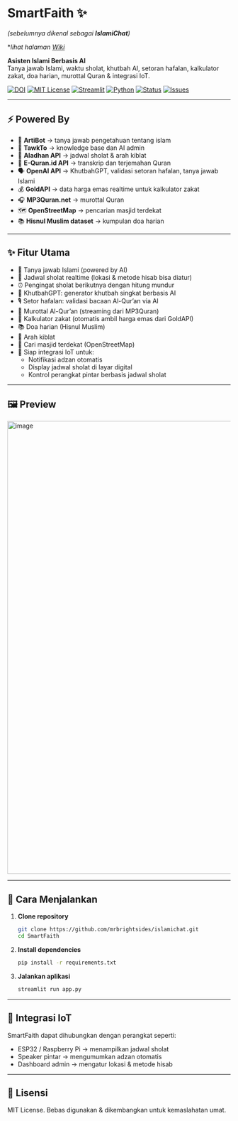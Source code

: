 # SmartFaith ✨
*(sebelumnya dikenal sebagai **IslamiChat**)*

**lihat halaman [Wiki](https://github.com/mrbrightsides/IslamiChat/wiki)*

**Asisten Islami Berbasis AI**  
Tanya jawab Islami, waktu sholat, khutbah AI, setoran hafalan, kalkulator zakat, doa harian, murottal Quran & integrasi IoT.

[![DOI](https://zenodo.org/badge/DOI/10.5281/zenodo.16787143.svg)](https://doi.org/10.5281/zenodo.16787143)
[![MIT License](https://img.shields.io/badge/license-MIT-green)](LICENSE)
[![Streamlit](https://img.shields.io/badge/Deploy%20on-Streamlit-FF4B4B)](https://smartfaith.streamlit.app)
[![Python](https://img.shields.io/badge/Python-3.9%2B-blue)](https://www.python.org/)
[![Status](https://img.shields.io/badge/status-active-success)]()
[![Issues](https://img.shields.io/github/issues/mrbrightsides/IslamiChat)](https://github.com/mrbrightsides/IslamiChat/issues)

---

## ⚡ Powered By
- 🤖 **ArtiBot** → tanya jawab pengetahuan tentang islam
- 🧠 **TawkTo** → knowledge base dan AI admin
- 🕌 **Aladhan API** → jadwal sholat & arah kiblat
- 📖 **E-Quran.id API** → transkrip dan terjemahan Quran
- 🗣️ **OpenAI API** → KhutbahGPT, validasi setoran hafalan, tanya jawab Islami  
- 💰 **GoldAPI** → data harga emas realtime untuk kalkulator zakat  
- 🎧 **MP3Quran.net** → murottal Quran  
- 🗺️ **OpenStreetMap** → pencarian masjid terdekat  
- 📚 **Hisnul Muslim dataset** → kumpulan doa harian  

---

## ✨ Fitur Utama
- 💬 Tanya jawab Islami (powered by AI)  
- 🕌 Jadwal sholat realtime (lokasi & metode hisab bisa diatur)  
- ⏰ Pengingat sholat berikutnya dengan hitung mundur  
- 📢 KhutbahGPT: generator khutbah singkat berbasis AI  
- 🎙️ Setor hafalan: validasi bacaan Al-Qur’an via AI  
- 📖 Murottal Al-Qur’an (streaming dari MP3Quran)  
- 🧮 Kalkulator zakat (otomatis ambil harga emas dari GoldAPI)  
- 📚 Doa harian (Hisnul Muslim)  
- 🧭 Arah kiblat  
- 🕌 Cari masjid terdekat (OpenStreetMap)  
- 🔌 Siap integrasi IoT untuk:  
  - Notifikasi adzan otomatis  
  - Display jadwal sholat di layar digital  
  - Kontrol perangkat pintar berbasis jadwal sholat  

---

## 🖼️ Preview
<img width="1920" height="1020" alt="image" src="https://github.com/user-attachments/assets/1df97483-5cf4-438b-9d39-f6b9bb237068" />


---

## 🚀 Cara Menjalankan

1. **Clone repository**
   ```bash
   git clone https://github.com/mrbrightsides/islamichat.git
   cd SmartFaith
2. **Install dependencies**
   ```bash
   pip install -r requirements.txt
3. **Jalankan aplikasi**
   ```bash
   streamlit run app.py

---

## 🔗 Integrasi IoT

SmartFaith dapat dihubungkan dengan perangkat seperti:
- ESP32 / Raspberry Pi → menampilkan jadwal sholat
- Speaker pintar → mengumumkan adzan otomatis
- Dashboard admin → mengatur lokasi & metode hisab

---

## 📜 Lisensi

MIT License. Bebas digunakan & dikembangkan untuk kemaslahatan umat.


